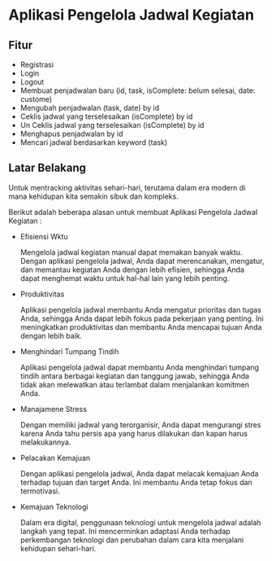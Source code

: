 # Aplikasi Pengelola Jadwal Kegiatan


## Fitur

- Registrasi
- Login
- Logout
- Membuat penjadwalan baru (id, task, isComplete: belum selesai, date: custome)
- Mengubah penjadwalan (task, date) by id
- Ceklis jadwal yang terselesaikan (isComplete) by id
- Un Ceklis jadwal yang terselesaikan (isComplete) by id
- Menghapus penjadwalan by id
- Mencari jadwal berdasarkan keyword (task)


## Latar Belakang

Untuk mentracking aktivitas sehari-hari, terutama dalam era modern di mana kehidupan kita semakin sibuk dan kompleks.

Berikut adalah beberapa alasan untuk membuat Aplikasi Pengelola Jadwal Kegiatan :

- Efisiensi Wktu

  Mengelola jadwal kegiatan manual dapat memakan banyak waktu. Dengan aplikasi pengelola jadwal, Anda dapat merencanakan, mengatur, dan memantau kegiatan Anda dengan lebih efisien, sehingga Anda dapat menghemat waktu untuk hal-hal lain yang lebih penting.
- Produktivitas

  Aplikasi pengelola jadwal membantu Anda mengatur prioritas dan tugas Anda, sehingga Anda dapat lebih fokus pada pekerjaan yang penting. Ini meningkatkan produktivitas dan membantu Anda mencapai tujuan Anda dengan lebih baik.
- Menghindari Tumpang Tindih

  Aplikasi pengelola jadwal dapat membantu Anda menghindari tumpang tindih antara berbagai kegiatan dan tanggung jawab, sehingga Anda tidak akan melewatkan atau terlambat dalam menjalankan komitmen Anda.
- Manajamene Stress

  Dengan memiliki jadwal yang terorganisir, Anda dapat mengurangi stres karena Anda tahu persis apa yang harus dilakukan dan kapan harus melakukannya.
- Pelacakan Kemajuan

  Dengan aplikasi pengelola jadwal, Anda dapat melacak kemajuan Anda terhadap tujuan dan target Anda. Ini membantu Anda tetap fokus dan termotivasi.
- Kemajuan Teknologi

  Dalam era digital, penggunaan teknologi untuk mengelola jadwal adalah langkah yang tepat. Ini mencerminkan adaptasi Anda terhadap perkembangan teknologi dan perubahan dalam cara kita menjalani kehidupan sehari-hari.
